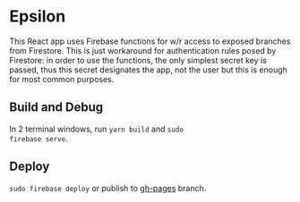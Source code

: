# Epsilon

This React app uses Firebase functions for w/r access to exposed branches from Firestore. This is just workaround for authentication rules posed by Firestore: in order to use the functions, the only simplest secret key is passed, thus this secret designates the app, not the user but this is enough for most common purposes.

## Build and Debug
In 2 terminal windows, run <code>yarn build</code> and <code>sudo firebase serve</code>.

## Deploy
<code>sudo firebase deploy</code>
or publish to <a href='https://github.com/olegkleiman/Epsilon/tree/gh-pages'>gh-pages</a> branch.
